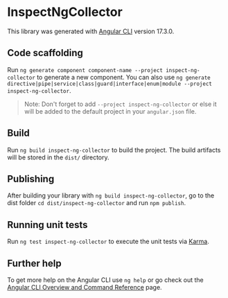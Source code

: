 # InspectNgCollector

This library was generated with [Angular CLI](https://github.com/angular/angular-cli) version 17.3.0.

## Code scaffolding

Run `ng generate component component-name --project inspect-ng-collector` to generate a new component. You can also use `ng generate directive|pipe|service|class|guard|interface|enum|module --project inspect-ng-collector`.
> Note: Don't forget to add `--project inspect-ng-collector` or else it will be added to the default project in your `angular.json` file. 

## Build

Run `ng build inspect-ng-collector` to build the project. The build artifacts will be stored in the `dist/` directory.

## Publishing

After building your library with `ng build inspect-ng-collector`, go to the dist folder `cd dist/inspect-ng-collector` and run `npm publish`.

## Running unit tests

Run `ng test inspect-ng-collector` to execute the unit tests via [Karma](https://karma-runner.github.io).

## Further help

To get more help on the Angular CLI use `ng help` or go check out the [Angular CLI Overview and Command Reference](https://angular.io/cli) page.
